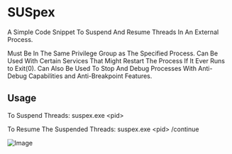 # SUSpex
A Simple Code Snippet To Suspend And Resume Threads In An External Process.

Must Be In The Same Privilege Group as The Specified Process. Can Be Used With Certain Services That Might Restart The Process If It Ever Runs to Exit(0). Can Also Be Used To Stop And Debug Processes With Anti-Debug Capabilities and Anti-Breakpoint Features. 

## Usage
To Suspend Threads:                 suspex.exe \<pid\>

To Resume The Suspended Threads:    suspex.exe \<pid\> /continue


![Image]([http://url/to/img.png](https://i.ibb.co/0Z3G39h/suspex.png))
